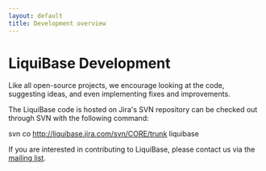 ```yaml
---
layout: default
title: Development overview
---
```


# LiquiBase Development #

Like all open-source projects, we encourage looking at the code, suggesting ideas, and even implementing fixes and improvements.

The LiquiBase code is hosted on Jira's SVN repository can be checked out through SVN with the following command:

<nowiki>svn co http://liquibase.jira.com/svn/CORE/trunk liquibase</nowiki>

If you are interested in contributing to LiquiBase, please contact us via the [mailing list](../community).
